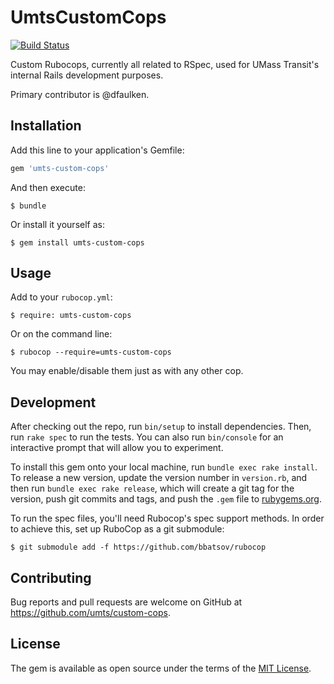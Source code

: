 # UmtsCustomCops

[![Build Status](https://travis-ci.org/umts/custom-cops.svg?branch=master)](https://travis-ci.org/umts/custom-cops)

Custom Rubocops, currently all related to RSpec, used for UMass Transit's internal Rails development purposes.

Primary contributor is @dfaulken.

## Installation

Add this line to your application's Gemfile:

```ruby
gem 'umts-custom-cops'
```

And then execute:

    $ bundle

Or install it yourself as:

    $ gem install umts-custom-cops

## Usage

Add to your `rubocop.yml`:

    $ require: umts-custom-cops

Or on the command line:

    $ rubocop --require=umts-custom-cops

You may enable/disable them just as with any other cop.

## Development

After checking out the repo, run `bin/setup` to install dependencies. Then, run `rake spec` to run the tests. You can also run `bin/console` for an interactive prompt that will allow you to experiment.

To install this gem onto your local machine, run `bundle exec rake install`. To release a new version, update the version number in `version.rb`, and then run `bundle exec rake release`, which will create a git tag for the version, push git commits and tags, and push the `.gem` file to [rubygems.org](https://rubygems.org).

To run the spec files, you'll need Rubocop's spec support methods. In order to achieve this, set up RuboCop as a git submodule:

    $ git submodule add -f https://github.com/bbatsov/rubocop

## Contributing

Bug reports and pull requests are welcome on GitHub at https://github.com/umts/custom-cops.

## License

The gem is available as open source under the terms of the [MIT License](http://opensource.org/licenses/MIT).
